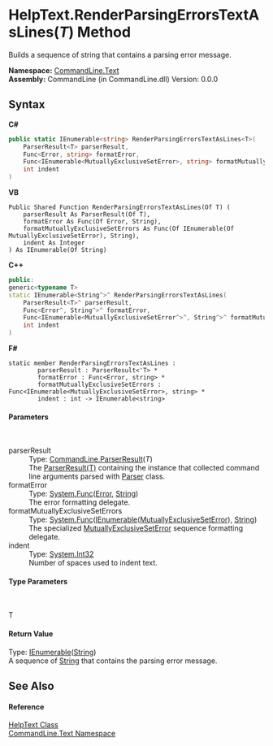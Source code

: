 # HelpText.RenderParsingErrorsTextAsLines(*T*) Method 
 

Builds a sequence of string that contains a parsing error message.

**Namespace:**&nbsp;<a href="N_CommandLine_Text">CommandLine.Text</a><br />**Assembly:**&nbsp;CommandLine (in CommandLine.dll) Version: 0.0.0

## Syntax

**C#**<br />
``` C#
public static IEnumerable<string> RenderParsingErrorsTextAsLines<T>(
	ParserResult<T> parserResult,
	Func<Error, string> formatError,
	Func<IEnumerable<MutuallyExclusiveSetError>, string> formatMutuallyExclusiveSetErrors,
	int indent
)

```

**VB**<br />
``` VB
Public Shared Function RenderParsingErrorsTextAsLines(Of T) ( 
	parserResult As ParserResult(Of T),
	formatError As Func(Of Error, String),
	formatMutuallyExclusiveSetErrors As Func(Of IEnumerable(Of MutuallyExclusiveSetError), String),
	indent As Integer
) As IEnumerable(Of String)
```

**C++**<br />
``` C++
public:
generic<typename T>
static IEnumerable<String^>^ RenderParsingErrorsTextAsLines(
	ParserResult<T>^ parserResult, 
	Func<Error^, String^>^ formatError, 
	Func<IEnumerable<MutuallyExclusiveSetError^>^, String^>^ formatMutuallyExclusiveSetErrors, 
	int indent
)
```

**F#**<br />
``` F#
static member RenderParsingErrorsTextAsLines : 
        parserResult : ParserResult<'T> * 
        formatError : Func<Error, string> * 
        formatMutuallyExclusiveSetErrors : Func<IEnumerable<MutuallyExclusiveSetError>, string> * 
        indent : int -> IEnumerable<string> 

```


#### Parameters
&nbsp;<dl><dt>parserResult</dt><dd>Type: <a href="T_CommandLine_ParserResult_1">CommandLine.ParserResult</a>(*T*)<br />The <a href="T_CommandLine_ParserResult_1">ParserResult(T)</a> containing the instance that collected command line arguments parsed with <a href="T_CommandLine_Parser">Parser</a> class.</dd><dt>formatError</dt><dd>Type: <a href="https://docs.microsoft.com/dotnet/api/system.func-2" target="_blank">System.Func</a>(<a href="T_CommandLine_Error">Error</a>, <a href="https://docs.microsoft.com/dotnet/api/system.string" target="_blank">String</a>)<br />The error formatting delegate.</dd><dt>formatMutuallyExclusiveSetErrors</dt><dd>Type: <a href="https://docs.microsoft.com/dotnet/api/system.func-2" target="_blank">System.Func</a>(<a href="https://docs.microsoft.com/dotnet/api/system.collections.generic.ienumerable-1" target="_blank">IEnumerable</a>(<a href="T_CommandLine_MutuallyExclusiveSetError">MutuallyExclusiveSetError</a>), <a href="https://docs.microsoft.com/dotnet/api/system.string" target="_blank">String</a>)<br />The specialized <a href="T_CommandLine_MutuallyExclusiveSetError">MutuallyExclusiveSetError</a> sequence formatting delegate.</dd><dt>indent</dt><dd>Type: <a href="https://docs.microsoft.com/dotnet/api/system.int32" target="_blank">System.Int32</a><br />Number of spaces used to indent text.</dd></dl>

#### Type Parameters
&nbsp;<dl><dt>T</dt><dd /></dl>

#### Return Value
Type: <a href="https://docs.microsoft.com/dotnet/api/system.collections.generic.ienumerable-1" target="_blank">IEnumerable</a>(<a href="https://docs.microsoft.com/dotnet/api/system.string" target="_blank">String</a>)<br />A sequence of <a href="https://docs.microsoft.com/dotnet/api/system.string" target="_blank">String</a> that contains the parsing error message.

## See Also


#### Reference
<a href="T_CommandLine_Text_HelpText">HelpText Class</a><br /><a href="N_CommandLine_Text">CommandLine.Text Namespace</a><br />